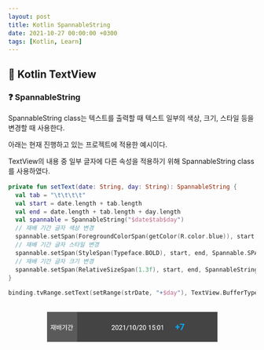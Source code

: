 ```yaml
---
layout: post
title: Kotlin SpannableString
date: 2021-10-27 00:00:00 +0300
tags: [Kotlin, Learn]
---
```


## 💙️ Kotlin TextView 

### ❓ SpannableString

SpannableString class는 텍스트를 출력할 때 텍스트 일부의 색상, 크기, 스타일 등을 변경할 때 사용한다.

아래는 현재 진행하고 있는 프로젝트에 적용한 예시이다.

TextView의 내용 중 일부 글자에 다른 속성을 적용하기 위해 SpannableString class를 사용하였다.



```kotlin
private fun setText(date: String, day: String): SpannableString {
  val tab = "\t\t\t\t"
  val start = date.length + tab.length
  val end = date.length + tab.length + day.length
  val spannable = SpannableString("$date$tab$day")
  // 재배 기간 글자 색상 변경
  spannable.setSpan(ForegroundColorSpan(getColor(R.color.blue)), start, end, Spannable.SPAN_EXCLUSIVE_EXCLUSIVE)
  // 재배 기간 글자 스타일 변경
  spannable.setSpan(StyleSpan(Typeface.BOLD), start, end, Spannable.SPAN_EXCLUSIVE_EXCLUSIVE);
  // 재배 기간 글자 크기 변경
  spannable.setSpan(RelativeSizeSpan(1.3f), start, end, SpannableString.SPAN_EXCLUSIVE_EXCLUSIVE);
}
```

```kotlin
binding.tvRange.setText(setRange(strDate, "+$day"), TextView.BufferType.SPANNABLE)
```

<br>
<center><img src="/assets/img/kotlin/kotlin_textview.png" alt="Drawing"/></center>
<br>
